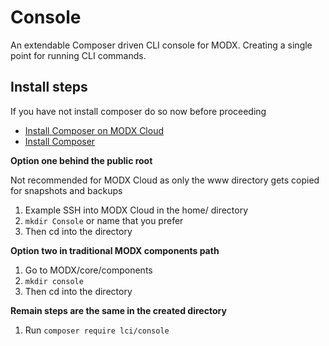 # Console

An extendable Composer driven CLI console for MODX. Creating a single point for running 
CLI commands.

## Install steps

If you have not install composer do so now before proceeding

- [Install Composer on MODX Cloud](https://support.modx.com/hc/en-us/articles/221296007-Composer)
- [Install Composer](https://getcomposer.org/doc/00-intro.md)

**Option one behind the public root**

Not recommended for MODX Cloud as only the www directory gets copied for snapshots and backups

1. Example SSH into MODX Cloud in the home/ directory
2. ```mkdir Console``` or name that you prefer
3. Then cd into the directory

**Option two in traditional MODX components path**

1. Go to MODX/core/components
2. ```mkdir console```
3. Then cd into the directory

**Remain steps are the same in the created directory**

1. Run ```composer require lci/console```
